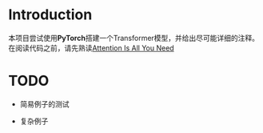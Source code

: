 # Introduction

本项目尝试使用**PyTorch**搭建一个Transformer模型，并给出尽可能详细的注释。在阅读代码之前，请先熟读[Attention Is All You Need](https://arxiv.org/pdf/1706.03762.pdf)

# TODO

* 简易例子的测试

* 复杂例子